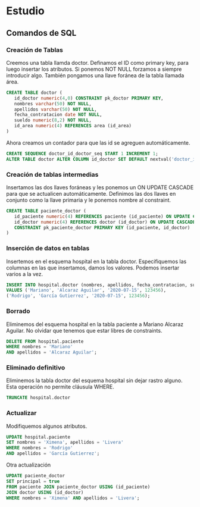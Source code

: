 # Estudio
## Comandos de SQL

### Creación de Tablas

Creemos una tabla llamda doctor.
Definamos el ID como primary key, para luego insertar los atributos.
Si ponemos NOT NULL forzamos a siempre introducir algo.
También pongamos una llave foránea de la tabla llamada área.

```sql
CREATE TABLE doctor (
   id_doctor numeric(4,0) CONSTRAINT pk_doctor PRIMARY KEY,
   nombres varchar(50) NOT NULL,
   apellidos varchar(50) NOT NULL,
   fecha_contratacion date NOT NULL,
   sueldo numeric(8,2) NOT NULL,
   id_area numeric(4) REFERENCES area (id_area)
)
```
Ahora creamos un contador para que las id se agreguen automáticamente.

```sql
CREATE SEQUENCE doctor_id_doctor_seq START 1 INCREMENT 1;
ALTER TABLE doctor ALTER COLUMN id_doctor SET DEFAULT nextval('doctor_id_doctor_seq');
```

### Creación de tablas intermedias

Insertamos las dos llaves foráneas y les ponemos un ON UPDATE CASCADE para que se 
actualicen automáticamente.
Definimos las dos llaves en conjunto como la llave primaria y le ponemos nombre al constraint.

```sql
CREATE TABLE paciente_doctor (
   id_paciente numeric(4) REFERENCES paciente (id_paciente) ON UPDATE CASCADE,
   id_doctor numeric(4) REFERENCES doctor (id_doctor) ON UPDATE CASCADE,
   CONSTRAINT pk_paciente_doctor PRIMARY KEY (id_paciente, id_doctor)
)
```

### Inserción de datos en tablas

Insertemos en el esquema hospital en la tabla doctor.
Especifiquemos las columnas en las que insertamos, damos los valores. 
Podemos insertar varios a la vez.

```sql
INSERT INTO hospital.doctor (nombres, apellidos, fecha_contratacion, sueldo)
VALUES ('Mariano', 'Alcaraz Aguilar', '2020-07-15', 123456),
('Rodrigo', 'García Gutierrez', '2020-07-15', 123456);
```

### Borrado

Eliminemos del esquema hospital en la tabla paciente a Mariano Alcaraz Aguilar.
No olvidar que tenemos que estar libres de constraints.

```sql
DELETE FROM hospital.paciente
WHERE nombres = 'Mariano'
AND apellidos = 'Alcaraz Aguilar';
```

### Eliminado definitivo

Eliminemos la tabla doctor del esquema hospital sin dejar rastro alguno. 
Esta operación no permite cláusula WHERE.

```sql
TRUNCATE hospital.doctor
```

### Actualizar

Modifiquemos algunos atributos.

```sql
UPDATE hospital.paciente
SET nombres = 'Ximena', apellidos = 'Livera'
WHERE nombres = 'Rodrigo'
AND apellidos = 'García Gutierrez';
```

Otra actualización

```sql
UPDATE paciente_doctor
SET principal = true
FROM paciente JOIN paciente_doctor USING (id_paciente)
JOIN doctor USING (id_doctor)
WHERE nombres = 'Ximena' AND apellidos = 'Livera';
```

